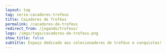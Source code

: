 ```yaml
---
layout: tag
tag: serie-cacadores-trofeus
title: Caçadores de Troféus
permalink: /cacadores-de-trofeus
redirect_from: /jogando/trofeus/
logo: /imgs/tags/cacadores-de-trofeus.png
show_title: false
subtitle: Espaço dedicado aos colecionadores de troféus e conquistas!
---
```

